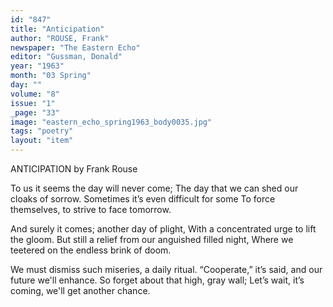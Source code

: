 ```yaml
---
id: "847"
title: "Anticipation"
author: "ROUSE, Frank"
newspaper: "The Eastern Echo"
editor: "Gussman, Donald"
year: "1963"
month: "03 Spring"
day: ""
volume: "8"
issue: "1"
_page: "33"
image: "eastern_echo_spring1963_body0035.jpg"
tags: "poetry"
layout: "item"
---
```

ANTICIPATION
by
Frank Rouse

To us it seems the day will never come;
The day that we can shed our cloaks of sorrow.
Sometimes it’s even difficult for some
To force themselves, to strive to face tomorrow.

And surely it comes; another day of plight,
With a concentrated urge to lift the gloom.
But still a relief from our anguished filled night,
Where we teetered on the endless brink of doom.

We must dismiss such miseries, a daily ritual.
“Cooperate,” it’s said, and our future we'll enhance.
So forget about that high, gray wall;
Let’s wait, it’s coming, we'll get another chance.
